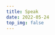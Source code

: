 ```yaml
---
title: Speak
date: 2022-05-24
top_img: false
---
```


<link rel="stylesheet" href="./speak.css"></link>
<div id="speak"></div>
<script src="./speak.js"></script>
